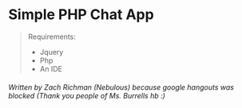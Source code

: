 # Simple PHP Chat App

> Requirements:
>
> - Jquery
> - Php
> - An IDE


###### Written by Zach Richman (Nebulous) because google hangouts was blocked (Thank you people of Ms. Burrells hb :)
